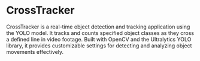 # CrossTracker
CrossTracker is a real-time object detection and tracking application using the YOLO model. It tracks and counts specified object classes as they cross a defined line in video footage. Built with OpenCV and the Ultralytics YOLO library, it provides customizable settings for detecting and analyzing object movements effectively.

